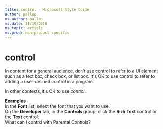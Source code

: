 ```yaml
---
title: control - Microsoft Style Guide
author: pallep
ms.author: pallep
ms.date: 11/19/2016
ms.topic: article
ms.prod: non-product specific
---
```


# control

In content for a general audience, don't use control to refer to a UI element such as a text box, check box, or list box. It's OK to use control to refer to adding a user-defined control in a program.

In other contexts, it's OK to use *control*.  

**Examples**  
In the **Font** list, select the font that you want to use.  
On the **Developer** tab, in the **Controls** group, click the **Rich Text** control or the **Text** control.  
What can I control with Parental Controls?
